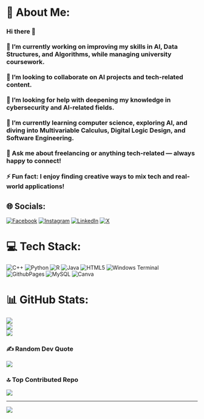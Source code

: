 # 💫 About Me:
### Hi there 👋<br><br>🔭 I’m currently working on improving my skills in AI, Data Structures, and Algorithms, while managing university coursework.<br><br>👯 I’m looking to collaborate on AI projects and tech-related content.<br><br>🤝 I’m looking for help with deepening my knowledge in cybersecurity and AI-related fields.<br><br>🌱 I’m currently learning computer science, exploring AI, and diving into Multivariable Calculus, Digital Logic Design, and Software Engineering.<br><br>💬 Ask me about freelancing or anything tech-related — always happy to connect!<br><br>⚡ Fun fact: I enjoy finding creative ways to mix tech and real-world applications!<br>


## 🌐 Socials:
[![Facebook](https://img.shields.io/badge/Facebook-%231877F2.svg?logo=Facebook&logoColor=white)](https://facebook.com/ajbanbhan) [![Instagram](https://img.shields.io/badge/Instagram-%23E4405F.svg?logo=Instagram&logoColor=white)](https://instagram.com/ajbanbhan) [![LinkedIn](https://img.shields.io/badge/LinkedIn-%230077B5.svg?logo=linkedin&logoColor=white)](https://www.linkedin.com/in/amar-jaleel-7b12241b8?utm_source=share&utm_campaign=share_via&utm_content=profile&utm_medium=android_app) [![X](https://img.shields.io/badge/X-black.svg?logo=X&logoColor=white)](https://x.com/ajbanbhan) 

# 💻 Tech Stack:
![C++](https://img.shields.io/badge/c++-%2300599C.svg?style=for-the-badge&logo=c%2B%2B&logoColor=white) ![Python](https://img.shields.io/badge/python-3670A0?style=for-the-badge&logo=python&logoColor=ffdd54) ![R](https://img.shields.io/badge/r-%23276DC3.svg?style=for-the-badge&logo=r&logoColor=white) ![Java](https://img.shields.io/badge/java-%23ED8B00.svg?style=for-the-badge&logo=openjdk&logoColor=white) ![HTML5](https://img.shields.io/badge/html5-%23E34F26.svg?style=for-the-badge&logo=html5&logoColor=white) ![Windows Terminal](https://img.shields.io/badge/Windows%20Terminal-%234D4D4D.svg?style=for-the-badge&logo=windows-terminal&logoColor=white) ![GithubPages](https://img.shields.io/badge/github%20pages-121013?style=for-the-badge&logo=github&logoColor=white) ![MySQL](https://img.shields.io/badge/mysql-4479A1.svg?style=for-the-badge&logo=mysql&logoColor=white) ![Canva](https://img.shields.io/badge/Canva-%2300C4CC.svg?style=for-the-badge&logo=Canva&logoColor=white)
# 📊 GitHub Stats:
![](https://github-readme-stats.vercel.app/api?username=amarjaleelbanbhan&theme=dark&hide_border=false&include_all_commits=false&count_private=false)<br/>
![](https://github-readme-streak-stats.herokuapp.com/?user=amarjaleelbanbhan&theme=dark&hide_border=false)<br/>
![](https://github-readme-stats.vercel.app/api/top-langs/?username=amarjaleelbanbhan&theme=dark&hide_border=false&include_all_commits=false&count_private=false&layout=compact)

### ✍️ Random Dev Quote
![](https://quotes-github-readme.vercel.app/api?type=horizontal&theme=radical)

### 🔝 Top Contributed Repo
![](https://github-contributor-stats.vercel.app/api?username=amarjaleelbanbhan&limit=5&theme=dark&combine_all_yearly_contributions=true)

---
[![](https://visitcount.itsvg.in/api?id=amarjaleelbanbhan&icon=0&color=0)](https://visitcount.itsvg.in)

<!-- Proudly created with GPRM ( https://gprm.itsvg.in ) -->
